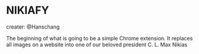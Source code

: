 NIKIAFY
===
creater: @Hanschang

The beginning of what is going to be a simple Chrome extension.
It replaces all images on a website into one of our beloved president
C. L. Max Nikias